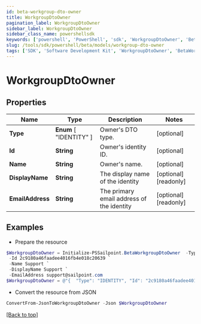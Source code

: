 ```yaml
---
id: beta-workgroup-dto-owner
title: WorkgroupDtoOwner
pagination_label: WorkgroupDtoOwner
sidebar_label: WorkgroupDtoOwner
sidebar_class_name: powershellsdk
keywords: ['powershell', 'PowerShell', 'sdk', 'WorkgroupDtoOwner', 'BetaWorkgroupDtoOwner'] 
slug: /tools/sdk/powershell/beta/models/workgroup-dto-owner
tags: ['SDK', 'Software Development Kit', 'WorkgroupDtoOwner', 'BetaWorkgroupDtoOwner']
---
```



# WorkgroupDtoOwner

## Properties

Name | Type | Description | Notes
------------ | ------------- | ------------- | -------------
**Type** |  **Enum** [  "IDENTITY" ] | Owner's DTO type. | [optional] 
**Id** | **String** | Owner's identity ID. | [optional] 
**Name** | **String** | Owner's name. | [optional] 
**DisplayName** | **String** | The display name of the identity | [optional] [readonly] 
**EmailAddress** | **String** | The primary email address of the identity | [optional] [readonly] 

## Examples

- Prepare the resource
```powershell
$WorkgroupDtoOwner = Initialize-PSSailpoint.BetaWorkgroupDtoOwner  -Type IDENTITY `
 -Id 2c9180a46faadee4016fb4e018c20639 `
 -Name Support `
 -DisplayName Support `
 -EmailAddress support@sailpoint.com
$WorkgroupDtoOwner = @"{  "Type": "IDENTITY", "Id": "2c9180a46faadee4016fb4e018c20639", "Name": "Support", "DisplayName": "Support", "EmailAddress": "support@sailpoint.com" }"@
```

- Convert the resource from JSON
```powershell
ConvertFrom-JsonToWorkgroupDtoOwner -Json $WorkgroupDtoOwner
```


[[Back to top]](#) 

